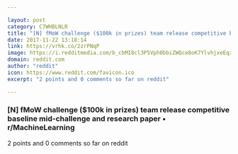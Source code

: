 ```yaml
---

layout: post
category: C7WHBLNLR
title: "[N] fMoW challenge ($100k in prizes) team release competitive baseline mid-challenge and research paper • r/MachineLearning"
date: 2017-11-22 13:18:14
link: https://vrhk.co/2zrPNqP
image: https://i.redditmedia.com/b_cbMI8cl3P5Vph0bbiZWQce8oK7YlvhjxeEqzOmsyc.jpg?w=216&s=0927e851d448ac231a205799d290805f
domain: reddit.com
author: "reddit"
icon: https://www.reddit.com/favicon.ico
excerpt: "2 points and 0 comments so far on reddit"

---
```


### [N] fMoW challenge ($100k in prizes) team release competitive baseline mid-challenge and research paper • r/MachineLearning

2 points and 0 comments so far on reddit